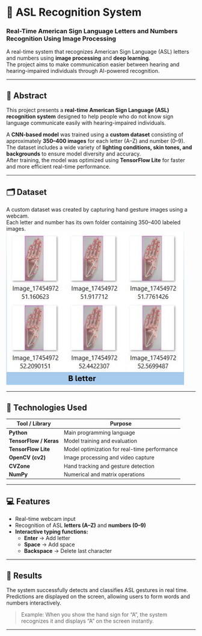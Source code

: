 # 🤟 ASL Recognition System
### Real-Time American Sign Language Letters and Numbers Recognition Using Image Processing

A real-time system that recognizes American Sign Language (ASL) letters and numbers using **image processing** and **deep learning**.  
The project aims to make communication easier between hearing and hearing-impaired individuals through AI-powered recognition.

---

## 🧠 Abstract
This project presents a **real-time American Sign Language (ASL) recognition system** designed to help people who do not know sign language communicate easily with hearing-impaired individuals.

A **CNN-based model** was trained using a **custom dataset** consisting of approximately **350–400 images** for each letter (A–Z) and number (0–9).  
The dataset includes a wide variety of **lighting conditions, skin tones, and backgrounds** to ensure model diversity and accuracy.  
After training, the model was optimized using **TensorFlow Lite** for faster and more efficient real-time performance.

---

## 🗂️ Dataset
A custom dataset was created by capturing hand gesture images using a webcam.  
Each letter and number has its own folder containing 350–400 labeled images.
![Example Output](https://github.com/nazozer/ASL-Recognition/blob/main/B_letter.png)

---

## 🧩 Technologies Used

| Tool / Library | Purpose |
| --- | --- |
| **Python** | Main programming language |
| **TensorFlow / Keras** | Model training and evaluation |
| **TensorFlow Lite** | Model optimization for real-time performance |
| **OpenCV (cv2)** | Image processing and video capture |
| **CVZone** | Hand tracking and gesture detection |
| **NumPy** | Numerical and matrix operations |

---

## 💻 Features

- Real-time webcam input  
- Recognition of ASL **letters (A–Z)** and **numbers (0–9)**  
- **Interactive typing functions:**  
  - **Enter** → Add letter  
  - **Space** → Add space  
  - **Backspace** → Delete last character  

---

## 🧠 Results

The system successfully detects and classifies ASL gestures in real time.  
Predictions are displayed on the screen, allowing users to form words and numbers interactively.  

> Example: When you show the hand sign for “A”, the system recognizes it and displays “A” on the screen instantly.

---
